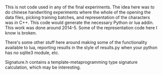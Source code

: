 This is not code used in any of the final experiments. The idea here was to do chinese handwriting experiments where the whole of the opening the data files, picking training batches, and representation of the characters was in C++. This code would generate the necessary Python or lua addin. This work was done around 2014-5. Some of the representation code here I know is broken.

There's some other stuff here around making some of the functionality available to lua, reporting results in the style of results.py when your python has no sqlite3 module, etc.

Signature.h contains a template-metaprogramming type signature calculation, which may be interesting.